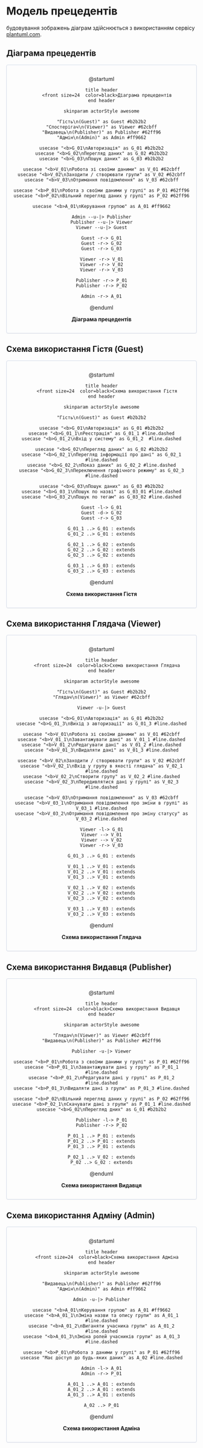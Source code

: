# Модель прецедентів

будовування зображень діаграм здійснюється з використанням сервісу [plantuml.com](https://plantuml.com/). 

## Діаграма прецедентів

<center style="
    border-radius:4px;
    border: 1px solid #cfd7e6;
    box-shadow: 0 1px 3px 0 rgba(89,105,129,.05), 0 1px 1px 0 rgba(0,0,0,.025);
    padding: 1em;"
>

@startuml

    title header
        <front size=24  color=black>Діаграма прецедентів
    end header

    skinparam actorStyle awesome

    "Гість\n(Guest)" as Guest #b2b2b2
    "Спостерігач\n(Viewer)" as Viewer #62cbff
    "Видавець\n(Publisher)" as Publisher #62ff96
    "Адмін\n(Admin)" as Admin #ff9662

    usecase "<b>G_01\nАвторизація" as G_01 #b2b2b2
    usecase "<b>G_02\nПерегляд даних" as G_02 #b2b2b2
    usecase "<b>G_03\nПошук даних" as G_03 #b2b2b2

    usecase "<b>V_01\nРобота зі своїми даними" as V_01 #62cbff
    usecase "<b>V_02\nЗаходити / створювати групи" as V_02 #62cbff
    usecase "<b>V_03\nОтримання повідомлення" as V_03 #62cbff

    usecase "<b>P_01\nРобота з своїми даними у групі" as P_01 #62ff96
    usecase "<b>P_02\nВільний перегляд даних у групі" as P_02 #62ff96

    usecase "<b>A_01\nКерування групою" as A_01 #ff9662

    Admin --u-|> Publisher
    Publisher --u-|> Viewer
    Viewer --u-|> Guest
    
    Guest -r-> G_01
    Guest -r-> G_02
    Guest -r-> G_03

    Viewer -r-> V_01
    Viewer -r-> V_02
    Viewer -r-> V_03

    Publisher -r-> P_01
    Publisher -r-> P_02

    Admin -r-> A_01

@enduml

**Діаграма прецедентів**

</center>

## Схема використання Гістя (Guest)

<center style="
    border-radius:4px;
    border: 1px solid #cfd7e6;
    box-shadow: 0 1px 3px 0 rgba(89,105,129,.05), 0 1px 1px 0 rgba(0,0,0,.025);
    padding: 1em;"
>

@startuml

    title header
        <front size=24  color=black>Схема використання Гістя
    end header

    skinparam actorStyle awesome

    "Гість\n(Guest)" as Guest #b2b2b2

    usecase "<b>G_01\nАвторизація" as G_01 #b2b2b2
    usecase "<b>G_01_1\nРеєстрація" as G_01_1 #line.dashed
    usecase "<b>G_01_2\nВхід у систему" as G_01_2  #line.dashed

    usecase "<b>G_02\nПерегляд даних" as G_02 #b2b2b2
    usecase "<b>G_02_1\nПерегляд інформації про дані" as G_02_1 #line.dashed
    usecase "<b>G_02_2\nПоказ даних" as G_02_2 #line.dashed
    usecase "<b>G_02_3\nПереключення графічного режиму" as G_02_3 #line.dashed

    usecase "<b>G_03\nПошук даних" as G_03 #b2b2b2
    usecase "<b>G_03_1\nПошук по назві" as G_03_01 #line.dashed
    usecase "<b>G_03_2\nПошук по тегам" as G_03_02 #line.dashed

    Guest -l-> G_01
    Guest -d-> G_02
    Guest -r-> G_03

    G_01_1 ..> G_01 : extends
    G_01_2 ..> G_01 : extends

    G_02_1 ..> G_02 : extends
    G_02_2 ..> G_02 : extends
    G_02_3 ..> G_02 : extends

    G_03_1 ..> G_03 : extends
    G_03_2 ..> G_03 : extends

@enduml

**Схема використання Гістя**

</center>

## Схема використання Глядача (Viewer)

<center style="
    border-radius:4px;
    border: 1px solid #cfd7e6;
    box-shadow: 0 1px 3px 0 rgba(89,105,129,.05), 0 1px 1px 0 rgba(0,0,0,.025);
    padding: 1em;"
>

@startuml

    title header
        <front size=24  color=black>Схема використання Глядача
    end header

    skinparam actorStyle awesome

    "Гість\n(Guest)" as Guest #b2b2b2
    "Глядач\n(Viewer)" as Viewer #62cbff

    Viewer -u-|> Guest

    usecase "<b>G_01\nАвторизація" as G_01 #b2b2b2
    usecase "<b>G_01_3\nВихід з авторизації" as G_01_3 #line.dashed

    usecase "<b>V_01\nРобота зі своїми даними" as V_01 #62cbff
    usecase "<b>V_01_1\nЗавантажувати дані" as V_01_1 #line.dashed
    usecase "<b>V_01_2\nРедагувати дані" as V_01_2 #line.dashed
    usecase "<b>V_01_3\nВидаляти дані" as V_01_3 #line.dashed

    usecase "<b>V_02\nЗаходити / створювати групи" as V_02 #62cbff
    usecase "<b>V_02_1\nВхід у групу в якості глядача" as V_02_1 #line.dashed
    usecase "<b>V_02_2\nСтворити групу" as V_02_2 #line.dashed
    usecase "<b>V_02_3\nПередивлятися дані у групі" as V_02_3 #line.dashed
    
    usecase "<b>V_03\nОтримання повідомлення" as V_03 #62cbff
    usecase "<b>V_03_1\nОтримання повідомлення про зміни в групі" as V_03_1 #line.dashed
    usecase "<b>V_03_2\nОтримання повідомлення про зміну статусу" as V_03_2 #line.dashed

    Viewer -l-> G_01
    Viewer --> V_01
    Viewer --> V_02
    Viewer -r-> V_03

    G_01_3 ..> G_01 : extends

    V_01_1 ..> V_01 : extends
    V_01_2 ..> V_01 : extends
    V_01_3 ..> V_01 : extends

    V_02_1 ..> V_02 : extends
    V_02_2 ..> V_02 : extends
    V_02_3 ..> V_02 : extends

    V_03_1 ..> V_03 : extends
    V_03_2 ..> V_03 : extends

@enduml

**Схема використання Глядача**

</center>

## Схема використання Видавця (Publisher)

<center style="
    border-radius:4px;
    border: 1px solid #cfd7e6;
    box-shadow: 0 1px 3px 0 rgba(89,105,129,.05), 0 1px 1px 0 rgba(0,0,0,.025);
    padding: 1em;"
>

@startuml

    title header
        <front size=24  color=black>Схема використання Видавця
    end header

    skinparam actorStyle awesome

    "Глядач\n(Viewer)" as Viewer #62cbff
    "Видавець\n(Publisher)" as Publisher #62ff96

    Publisher -u-|> Viewer

    usecase "<b>P_01\nРобота з своїми даними у групі" as P_01 #62ff96
    usecase "<b>P_01_1\nЗавантажувати дані у групу" as P_01_1 #line.dashed
    usecase "<b>P_01_2\nРедагувати дані у групі" as P_01_2 #line.dashed
    usecase "<b>P_01_3\nВидаляти дані з групи" as P_01_3 #line.dashed
    
    usecase "<b>P_02\nВільний перегляд даних у групі" as P_02 #62ff96
    usecase "<b>P_02_1\nСкачувати дані з групи" as P_01_1 #line.dashed
    usecase "<b>G_02\nПерегляд дних" as G_01 #b2b2b2

    Publisher -l-> P_01
    Publisher -r-> P_02

    P_01_1 ..> P_01 : extends
    P_01_2 ..> P_01 : extends
    P_01_3 ..> P_01 : extends

    P_02_1 ..> V_02 : extends
    P_02 ..> G_02 : extends

@enduml

**Схема використання Видавця**

</center>

## Схема використання Адміну (Admin)

<center style="
    border-radius:4px;
    border: 1px solid #cfd7e6;
    box-shadow: 0 1px 3px 0 rgba(89,105,129,.05), 0 1px 1px 0 rgba(0,0,0,.025);
    padding: 1em;"
>

@startuml

    title header
        <front size=24  color=black>Схема використання Адміна
    end header

    skinparam actorStyle awesome

    "Видавець\n(Publisher)" as Publisher #62ff96
    "Адмін\n(Admin)" as Admin #ff9662

    Admin -u-|> Publisher

    usecase "<b>A_01\nКерування групою" as A_01 #ff9662
    usecase "<b>A_01_1\nЗміна назви та опису групи" as A_01_1 #line.dashed
    usecase "<b>A_01_2\nВиганяти учасника групи" as A_01_2 #line.dashed
    usecase "<b>A_01_3\nЗміна ролей учасників групи" as A_01_3 #line.dashed
    
    usecase "<b>P_01\nРобота з даними у групі" as P_01 #62ff96
    usecase "Має доступ до будь-яких даних" as A_02 #line.dashed

    Admin -l-> A_01
    Admin -r-> P_01

    A_01_1 ..> A_01 : extends
    A_01_2 ..> A_01 : extends
    A_01_3 ..> A_01 : extends

    A_02 ..> P_01

@enduml

**Схема використання Адміна**

</center>